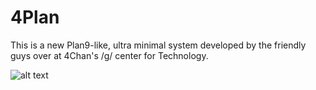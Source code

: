 4Plan
====

This is a new Plan9-like, ultra minimal system developed by the friendly guys over at 4Chan's /g/ center for Technology.

![alt text](http://i.4cdn.org/g/1410294005619.pngg "current logo (thanks kolt!)")
